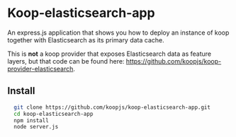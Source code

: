 # Koop-elasticsearch-app

An express.js application that shows you how to deploy an instance of koop together with Elasticsearch as its primary data cache.

This is **not** a koop provider that exposes Elasticsearch data as feature layers, but that code can be found here: https://github.com/koopjs/koop-provider-elasticsearch.

## Install

  ```bash
    git clone https://github.com/koopjs/koop-elasticsearch-app.git
    cd koop-elasticsearch-app
    npm install 
    node server.js  
  ``` 

